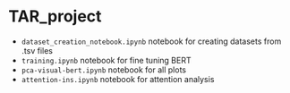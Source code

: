 # TAR_project

- ```dataset_creation_notebook.ipynb``` notebook for creating datasets from .tsv files
- ```training.ipynb``` notebook for fine tuning BERT
- ```pca-visual-bert.ipynb``` notebook for all plots
- ```attention-ins.ipynb``` notebook for attention analysis
